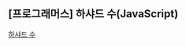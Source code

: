 ## **\[프로그래머스\] 하샤드 수(JavaScript)**
[하샤드 수](https://school.programmers.co.kr/learn/courses/30/lessons/12947)